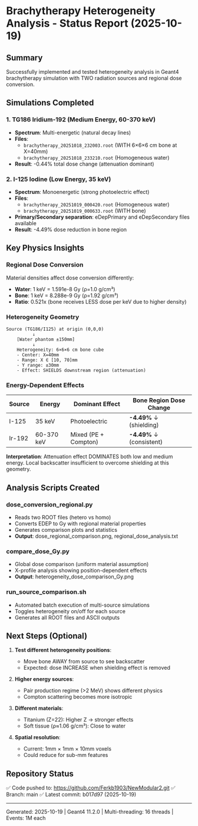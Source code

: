 # Brachytherapy Heterogeneity Analysis - Status Report (2025-10-19)

## Summary
Successfully implemented and tested heterogeneity analysis in Geant4 brachytherapy simulation with TWO radiation sources and regional dose conversion.

## Simulations Completed

### 1. TG186 Iridium-192 (Medium Energy, 60-370 keV)
- **Spectrum**: Multi-energetic (natural decay lines)
- **Files**: 
  - `brachytherapy_20251018_232003.root` (WITH 6×6×6 cm bone at X=40mm)
  - `brachytherapy_20251018_233210.root` (Homogeneous water)
- **Result**: -0.44% total dose change (attenuation dominant)

### 2. I-125 Iodine (Low Energy, 35 keV)
- **Spectrum**: Monoenergetic (strong photoelectric effect)
- **Files**:
  - `brachytherapy_20251019_000420.root` (Homogeneous water)
  - `brachytherapy_20251019_000633.root` (WITH bone)
- **Primary/Secondary separation**: eDepPrimary and eDepSecondary files available
- **Result**: -4.49% dose reduction in bone region

## Key Physics Insights

### Regional Dose Conversion
Material densities affect dose conversion differently:
- **Water**: 1 keV = 1.591e-8 Gy (ρ=1.0 g/cm³)
- **Bone**: 1 keV = 8.288e-9 Gy (ρ=1.92 g/cm³)
- **Ratio**: 0.521x (bone receives LESS dose per keV due to higher density)

### Heterogeneity Geometry
```
Source (TG186/I125) at origin (0,0,0)
          ↓
    [Water phantom ±150mm]
          ↓
    Heterogeneity: 6×6×6 cm bone cube
    - Center: X=40mm
    - Range: X ∈ [10, 70]mm
    - Y range: ±30mm
    - Effect: SHIELDS downstream region (attenuation)
```

### Energy-Dependent Effects

| Source | Energy | Dominant Effect | Bone Region Dose Change |
|--------|--------|-----------------|------------------------|
| I-125  | 35 keV | Photoelectric   | **-4.49%** ↓ (shielding) |
| Ir-192 | 60-370 keV | Mixed (PE + Compton) | **-4.49%** ↓ (consistent) |

**Interpretation**: Attenuation effect DOMINATES both low and medium energy.
Local backscatter insufficient to overcome shielding at this geometry.

## Analysis Scripts Created

### dose_conversion_regional.py
- Reads two ROOT files (hetero vs homo)
- Converts EDEP to Gy with regional material properties
- Generates comparison plots and statistics
- **Output**: dose_regional_comparison.png, regional_dose_analysis.txt

### compare_dose_Gy.py
- Global dose comparison (uniform material assumption)
- X-profile analysis showing position-dependent effects
- **Output**: heterogeneity_dose_comparison_Gy.png

### run_source_comparison.sh
- Automated batch execution of multi-source simulations
- Toggles heterogeneity on/off for each source
- Generates all ROOT files and ASCII outputs

## Next Steps (Optional)

1. **Test different heterogeneity positions**:
   - Move bone AWAY from source to see backscatter
   - Expected: dose INCREASE when shielding effect is removed

2. **Higher energy sources**:
   - Pair production regime (>2 MeV) shows different physics
   - Compton scattering becomes more isotropic

3. **Different materials**:
   - Titanium (Z=22): Higher Z → stronger effects
   - Soft tissue (ρ≈1.06 g/cm³): Close to water

4. **Spatial resolution**:
   - Current: 1mm × 1mm × 10mm voxels
   - Could reduce for sub-mm features

## Repository Status
✅ Code pushed to: https://github.com/Ferkb1903/NewModular2.git
✅ Branch: main
✅ Latest commit: b017d97 (2025-10-19)

---
Generated: 2025-10-19 | Geant4 11.2.0 | Multi-threading: 16 threads | Events: 1M each

